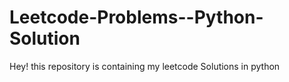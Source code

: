 # Leetcode-Problems--Python-Solution
Hey! this repository is containing my leetcode Solutions in python
